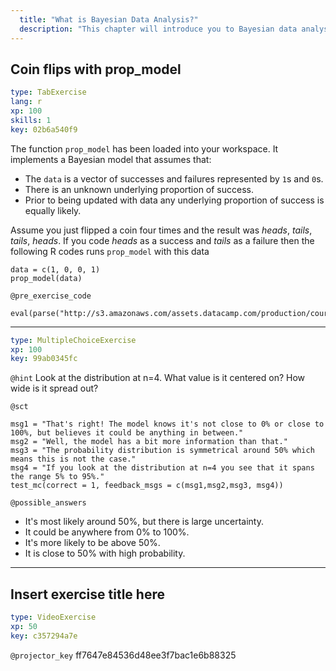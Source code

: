 ```yaml
---
  title: "What is Bayesian Data Analysis?"
  description: "This chapter will introduce you to Bayesian data analysis and give you a feel for how it works."
---
```


## Coin flips with prop_model

```yaml
type: TabExercise 
lang: r
xp: 100 
skills: 1
key: 02b6a540f9   
```


The function `prop_model` has been loaded into your workspace. It implements a Bayesian model that assumes that:

 * The `data` is a vector of successes and failures represented by `1`s and `0`s.
 * There is an unknown underlying proportion of success.
 * Prior to being updated with data any underlying proportion of success is equally likely.

Assume you just flipped a coin four times and the result was *heads*, *tails*, *tails*, *heads*. If you code *heads* as a success and *tails* as a failure then the following R codes runs `prop_model` with this data
```{r}
data = c(1, 0, 0, 1)
prop_model(data)
```


`@pre_exercise_code`
```{python}
eval(parse("http://s3.amazonaws.com/assets.datacamp.com/production/course_5334/datasets/beta_binomial_function.R"))
```
***



```yaml
type: MultipleChoiceExercise 
xp: 100 
key: 99ab0345fc   
```





`@hint`
Look at the distribution at n=4. What value is it centered on? How wide is it spread out?

`@sct`
```{r}
msg1 = "That's right! The model knows it's not close to 0% or close to 100%, but believes it could be anything in between."
msg2 = "Well, the model has a bit more information than that."
msg3 = "The probability distribution is symmetrical around 50% which means this is not the case."
msg4 = "If you look at the distribution at n=4 you see that it spans the range 5% to 95%."
test_mc(correct = 1, feedback_msgs = c(msg1,msg2,msg3, msg4))
```
`@possible_answers`
- It's most likely around 50%, but there is large uncertainty.
- It could be anywhere from 0% to 100%.
- It's more likely to be above 50%.
- It is close to 50% with high probability.


---

## Insert exercise title here

```yaml
type: VideoExercise 
xp: 50 
key: c357294a7e   
```

`@projector_key`
ff7647e84536d48ee3f7bac1e6b88325